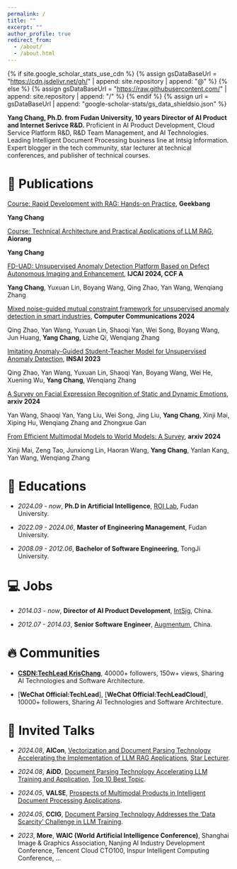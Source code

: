 ```yaml
---
permalink: /
title: ""
excerpt: ""
author_profile: true
redirect_from: 
  - /about/
  - /about.html
---
```


{% if site.google_scholar_stats_use_cdn %}
{% assign gsDataBaseUrl = "https://cdn.jsdelivr.net/gh/" | append: site.repository | append: "@" %}
{% else %}
{% assign gsDataBaseUrl = "https://raw.githubusercontent.com/" | append: site.repository | append: "/" %}
{% endif %}
{% assign url = gsDataBaseUrl | append: "google-scholar-stats/gs_data_shieldsio.json" %}

<span class='anchor' id='about-me'></span>

**Yang Chang, Ph.D. from Fudan University, 10 years Director of AI Product and Internet Serivce R&D.** Proficient in AI Product Development, Cloud Service Platform R&D, R&D Team Management, and AI Technologies. Leading Intelligent Document Processing business line at Intsig Information. Expert blogger in the tech community, star lecturer at technical conferences, and publisher of technical courses.


# 📝 Publications 

[Course: Rapid Development with RAG: Hands-on Practice](https://time.geekbang.org/column/intro/100804101), **Geekbang**

**Yang Chang**

[Course: Technical Architecture and Practical Applications of LLM RAG](https://aiorang.com/c/ZWEzZWIzODFhOWJiZGUxMDc5YzM=), **Aiorang**

**Yang Chang**

[FD-UAD: Unsupervised Anomaly Detection Platform Based on Defect Autonomous Imaging and Enhancement](https://www.ijcai.org/proceedings/2024/0993.pdf), **IJCAI 2024, CCF A**

**Yang Chang**, Yuxuan Lin, Boyang Wang, Qing Zhao, Yan Wang, Wenqiang Zhang

[Mixed noise-guided mutual constraint framework for unsupervised anomaly detection in smart industries](https://www.sciencedirect.com/science/article/pii/S0140366423004723), **Computer Communications 2024**

Qing Zhao, Yan Wang, Yuxuan Lin, Shaoqi Yan, Wei Song, Boyang Wang, Jun Huang, **Yang Chang**, Lizhe Qi, Wenqiang Zhang

[Imitating Anomaly-Guided Student-Teacher Model for Unsupervised Anomaly Detection](), **INSAI 2023**

Qing Zhao, Yan Wang, Yuxuan Lin, Shaoqi Yan, Boyang Wang, Wei He, Xuening Wu, **Yang Chang**, Wenqiang Zhang

[A Survey on Facial Expression Recognition of Static and Dynamic Emotions](https://arxiv.org/abs/2408.15777), **arxiv 2024**

Yan Wang, Shaoqi Yan, Yang Liu, Wei Song, Jing Liu, **Yang Chang**, Xinji Mai, Xiping Hu, Wenqiang Zhang and Zhongxue Gan


[From Efficient Multimodal Models to World Models: A Survey](https://arxiv.org/abs/2407.00118), **arxiv 2024**  
 
Xinji Mai, Zeng Tao, Junxiong Lin, Haoran Wang, **Yang Chang**, Yanlan Kang, Yan Wang, Wenqiang Zhang

# 📖 Educations
- *2024.09 - now*, **Ph.D in Artificial Intelligence**, [ROI Lab](https://www.fudanroilab.com/2016/09/06/YangChang.html), Fudan University.

- *2022.09 - 2024.06*, **Master of Engineering Management**, Fudan University.

- *2008.09 - 2012.06*, **Bachelor of Software Engineering**, TongJi University.

# 💻 Jobs
- *2014.03 - now*, **Director of AI Product Development**, [IntSig](https://www.intsig.com/), China.

- *2012.07 - 2014.03*, **Senior Software Engineer**, [Augmentum](https://www.augmentum.com.cn/), China.

# 🔥 Communities

- [**CSDN:TechLead KrisChang**](https://techlead.blog.csdn.net), 40000+ followers, 150w+ views, Sharing AI Technologies and Software Architecture.

- [**WeChat Official:TechLead**], [**WeChat Official:TechLeadCloud**], 10000+ followers, Sharing AI Technologies and Software Architecture.

# 💬 Invited Talks
- *2024.08*, **AICon**, [Vectorization and Document Parsing Technology Accelerating the Implementation of LLM RAG Applications](https://aicon.infoq.cn/2024/shanghai/presentation/6004), [Star Lecturer](https://mp.weixin.qq.com/s/4UHYJ1cb-XiQPHjdOEXf6A).

- *2024.08*, **AiDD**, [Document Parsing Technology Accelerating LLM Training and Application](https://aidd.vip/CWBWD-2024bj), [Top 10 Best Topic](https://mp.weixin.qq.com/s/Dx0o7EazUkZa9dxRutKJbw).

- *2024.05*, **VALSE**, [Prospects of Multimodal Products in Intelligent Document Processing Applications](https://cloud.tencent.com/developer/article/2417196).

- *2024.05*, **CCIG**, [Document Parsing Technology Addresses the ‘Data Scarcity’ Challenge in LLM Training](https://baijiahao.baidu.com/s?id=1800356490899597731).

- *2023*, **More**, **WAIC (World Artificial Intelligence Conference)**, Shanghai Image & Graphics Association, Nanjing AI Industry Development Conference, Tencent Cloud CTO100, Inspur Intelligent Computing Conference, ...




